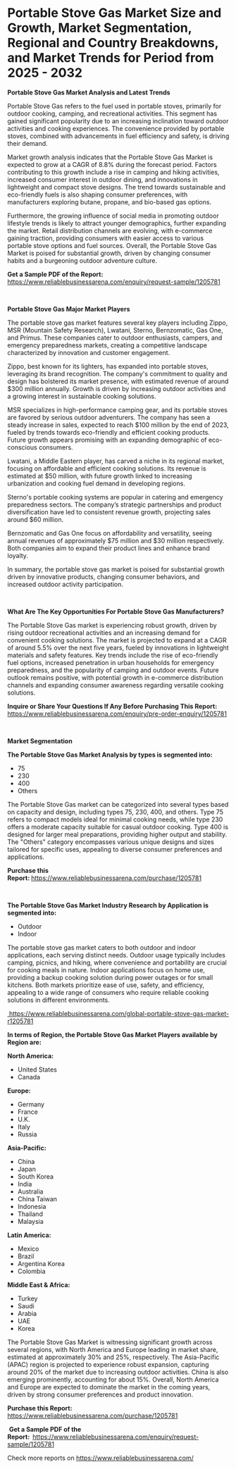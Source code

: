 <p><h1>Portable Stove Gas Market Size and Growth, Market Segmentation, Regional and Country Breakdowns, and Market Trends for Period from 2025 -  2032</h1></p><p><strong>Portable Stove Gas Market Analysis and Latest Trends</strong></p>
<p><p>Portable Stove Gas refers to the fuel used in portable stoves, primarily for outdoor cooking, camping, and recreational activities. This segment has gained significant popularity due to an increasing inclination toward outdoor activities and cooking experiences. The convenience provided by portable stoves, combined with advancements in fuel efficiency and safety, is driving their demand.</p><p>Market growth analysis indicates that the Portable Stove Gas Market is expected to grow at a CAGR of 8.8% during the forecast period. Factors contributing to this growth include a rise in camping and hiking activities, increased consumer interest in outdoor dining, and innovations in lightweight and compact stove designs. The trend towards sustainable and eco-friendly fuels is also shaping consumer preferences, with manufacturers exploring butane, propane, and bio-based gas options.</p><p>Furthermore, the growing influence of social media in promoting outdoor lifestyle trends is likely to attract younger demographics, further expanding the market. Retail distribution channels are evolving, with e-commerce gaining traction, providing consumers with easier access to various portable stove options and fuel sources. Overall, the Portable Stove Gas Market is poised for substantial growth, driven by changing consumer habits and a burgeoning outdoor adventure culture.</p></p>
<p><strong>Get a Sample PDF of the Report:&nbsp;</strong> <a href="https://www.reliablebusinessarena.com/enquiry/request-sample/1205781?utm_campaign=2221&utm_medium=2&utm_source=Github&utm_content=ia&utm_term=10042025&utm_id=portable-stove-gas">https://www.reliablebusinessarena.com/enquiry/request-sample/1205781</a></p>
<p>&nbsp;</p>
<p><strong>Portable Stove Gas Major Market Players</strong></p>
<p><p>The portable stove gas market features several key players including Zippo, MSR (Mountain Safety Research), Lwatani, Sterno, Bernzomatic, Gas One, and Primus. These companies cater to outdoor enthusiasts, campers, and emergency preparedness markets, creating a competitive landscape characterized by innovation and customer engagement.</p><p>Zippo, best known for its lighters, has expanded into portable stoves, leveraging its brand recognition. The company's commitment to quality and design has bolstered its market presence, with estimated revenue of around $300 million annually. Growth is driven by increasing outdoor activities and a growing interest in sustainable cooking solutions.</p><p>MSR specializes in high-performance camping gear, and its portable stoves are favored by serious outdoor adventurers. The company has seen a steady increase in sales, expected to reach $100 million by the end of 2023, fueled by trends towards eco-friendly and efficient cooking products. Future growth appears promising with an expanding demographic of eco-conscious consumers.</p><p>Lwatani, a Middle Eastern player, has carved a niche in its regional market, focusing on affordable and efficient cooking solutions. Its revenue is estimated at $50 million, with future growth linked to increasing urbanization and cooking fuel demand in developing regions.</p><p>Sterno's portable cooking systems are popular in catering and emergency preparedness sectors. The company’s strategic partnerships and product diversification have led to consistent revenue growth, projecting sales around $60 million.</p><p>Bernzomatic and Gas One focus on affordability and versatility, seeing annual revenues of approximately $75 million and $30 million respectively. Both companies aim to expand their product lines and enhance brand loyalty.</p><p>In summary, the portable stove gas market is poised for substantial growth driven by innovative products, changing consumer behaviors, and increased outdoor activity participation.</p></p>
<p>&nbsp;</p>
<p><strong>What Are The Key Opportunities For Portable Stove Gas Manufacturers?</strong></p>
<p><p>The Portable Stove Gas market is experiencing robust growth, driven by rising outdoor recreational activities and an increasing demand for convenient cooking solutions. The market is projected to expand at a CAGR of around 5.5% over the next five years, fueled by innovations in lightweight materials and safety features. Key trends include the rise of eco-friendly fuel options, increased penetration in urban households for emergency preparedness, and the popularity of camping and outdoor events. Future outlook remains positive, with potential growth in e-commerce distribution channels and expanding consumer awareness regarding versatile cooking solutions.</p></p>
<p><strong>Inquire or Share Your Questions If Any Before Purchasing This Report:</strong> <a href="https://www.reliablebusinessarena.com/enquiry/pre-order-enquiry/1205781?utm_campaign=2221&utm_medium=2&utm_source=Github&utm_content=ia&utm_term=10042025&utm_id=portable-stove-gas">https://www.reliablebusinessarena.com/enquiry/pre-order-enquiry/1205781</a></p>
<p>&nbsp;</p>
<p><strong>Market Segmentation</strong></p>
<p><strong>The Portable Stove Gas Market Analysis by types is segmented into:</strong></p>
<p><ul><li>75</li><li>230</li><li>400</li><li>Others</li></ul></p>
<p><p>The Portable Stove Gas market can be categorized into several types based on capacity and design, including types 75, 230, 400, and others. Type 75 refers to compact models ideal for minimal cooking needs, while type 230 offers a moderate capacity suitable for casual outdoor cooking. Type 400 is designed for larger meal preparations, providing higher output and stability. The "Others" category encompasses various unique designs and sizes tailored for specific uses, appealing to diverse consumer preferences and applications.</p></p>
<p><strong>Purchase this Report:&nbsp;</strong><a href="https://www.reliablebusinessarena.com/purchase/1205781?utm_campaign=2221&utm_medium=2&utm_source=Github&utm_content=ia&utm_term=10042025&utm_id=portable-stove-gas">https://www.reliablebusinessarena.com/purchase/1205781</a></p>
<p>&nbsp;</p>
<p><strong>The Portable Stove Gas Market Industry Research by Application is segmented into:</strong></p>
<p><ul><li>Outdoor</li><li>Indoor</li></ul></p>
<p><p>The portable stove gas market caters to both outdoor and indoor applications, each serving distinct needs. Outdoor usage typically includes camping, picnics, and hiking, where convenience and portability are crucial for cooking meals in nature. Indoor applications focus on home use, providing a backup cooking solution during power outages or for small kitchens. Both markets prioritize ease of use, safety, and efficiency, appealing to a wide range of consumers who require reliable cooking solutions in different environments.</p></p>
<p><a href="https://www.reliablebusinessarena.com/global-portable-stove-gas-market-r1205781?utm_campaign=2221&utm_medium=2&utm_source=Github&utm_content=ia&utm_term=10042025&utm_id=portable-stove-gas">&nbsp;https://www.reliablebusinessarena.com/global-portable-stove-gas-market-r1205781</a></p>
<p><strong>In terms of Region, the Portable Stove Gas Market Players available by Region are:</strong></p>
<p>
    <p> <strong> North America: </strong>
        <ul>
            <li>United States</li>
            <li>Canada</li>
        </ul>
        </p> 
    <p> <strong> Europe: </strong>
        <ul>
            <li>Germany</li>
            <li>France</li>
            <li>U.K.</li>
            <li>Italy</li>
            <li>Russia</li>
        </ul>
        </p> 
    <p> <strong> Asia-Pacific: </strong>
        <ul>
            <li>China</li>
            <li>Japan</li>
            <li>South Korea</li>
            <li>India</li>
            <li>Australia</li>
            <li>China Taiwan</li>
            <li>Indonesia</li>
            <li>Thailand</li>
            <li>Malaysia</li>
        </ul>
        </p> 
    <p> <strong> Latin America: </strong>
        <ul>
            <li>Mexico</li>
            <li>Brazil</li>
            <li>Argentina Korea</li>
            <li>Colombia</li>
        </ul>
        </p> 
    <p> <strong> Middle East & Africa: </strong>
        <ul>
            <li>Turkey</li>
            <li>Saudi</li>
            <li>Arabia</li>
            <li>UAE</li>
            <li>Korea</li>
        </ul>
    </p>
    </p>
<p><p>The Portable Stove Gas Market is witnessing significant growth across several regions, with North America and Europe leading in market share, estimated at approximately 30% and 25%, respectively. The Asia-Pacific (APAC) region is projected to experience robust expansion, capturing around 20% of the market due to increasing outdoor activities. China is also emerging prominently, accounting for about 15%. Overall, North America and Europe are expected to dominate the market in the coming years, driven by strong consumer preferences and product innovation.</p></p>
<p><strong>Purchase this Report: </strong><a href="https://www.reliablebusinessarena.com/purchase/1205781?utm_campaign=2221&utm_medium=2&utm_source=Github&utm_content=ia&utm_term=10042025&utm_id=portable-stove-gas">https://www.reliablebusinessarena.com/purchase/1205781</a></p>
<p>&nbsp;<strong>Get a Sample PDF of the Report:&nbsp;&nbsp;</strong><a href="https://www.reliablebusinessarena.com/enquiry/request-sample/1205781?utm_campaign=2221&utm_medium=2&utm_source=Github&utm_content=ia&utm_term=10042025&utm_id=portable-stove-gas">https://www.reliablebusinessarena.com/enquiry/request-sample/1205781</a></p>
<p><strong></strong></p>
<p>Check more reports on <a href="https://www.reliablebusinessarena.com/?utm_campaign=2221&utm_medium=2&utm_source=Github&utm_content=ia&utm_term=10042025&utm_id=portable-stove-gas">https://www.reliablebusinessarena.com/</a></p>